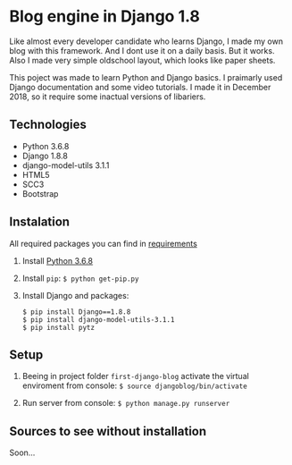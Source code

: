 # Blog engine in Django 1.8 

Like almost every developer candidate who learns Django, I made my own blog with this framework. And I dont use it on a daily basis. But it works. 
Also I made very simple oldschool layout, which looks like paper sheets.

This poject was made to learn Python and Django basics. I praimarly used Django documentation and some video tutorials.
I made it in December 2018, so it require some inactual versions of libariers.

## Technologies

* Python 3.6.8
* Django 1.8.8
* django-model-utils 3.1.1
* HTML5
* SCC3
* Bootstrap

## Instalation

All required packages you can find in [requirements](requirements.txt)

1. Install [Python 3.6.8](https://www.python.org/downloads/release/python-368/)

2. Install `pip`:
   ```$ python get-pip.py ```

3. Install Django and packages:
   
   ```
   $ pip install Django==1.8.8
   $ pip install django-model-utils-3.1.1
   $ pip install pytz 
   ```

## Setup

1. Beeing in project folder `first-django-blog` activate the virtual enviroment from console:
   ```$ source djangoblog/bin/activate```

2. Run server from console:
   ```$ python manage.py runserver```

## Sources to see without installation

Soon...